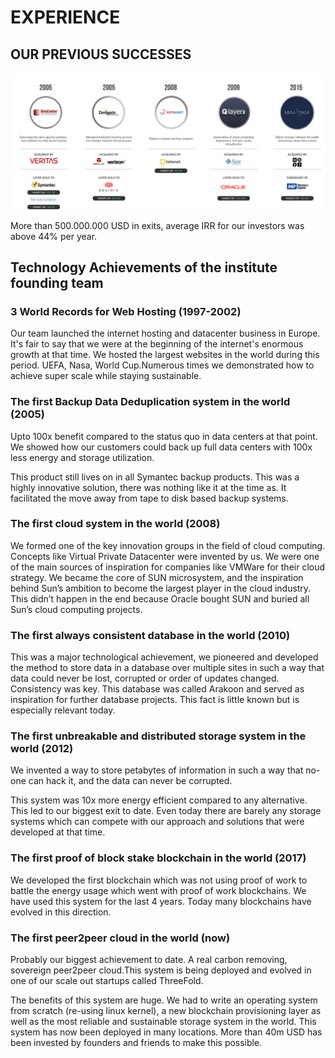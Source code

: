 
# EXPERIENCE

## OUR PREVIOUS SUCCESSES

![image alt text](img/history_experience.png)

More than 500.000.000 USD in exits, average IRR for our investors was above 44% per year. 

## Technology Achievements of the institute founding team

### 3 World Records for Web Hosting (1997-2002)

Our team launched the internet hosting and datacenter business in Europe. It's fair to say that we were at the beginning of the internet's enormous growth at that time. We hosted the largest websites in the world during this period. UEFA, Nasa, World Cup.Numerous times we demonstrated how to achieve super scale while staying sustainable.

### The first Backup Data Deduplication system in the world (2005)

Upto 100x benefit compared to the status quo in data centers at that point.
We showed how our customers could back up full data centers with 100x less energy and storage utilization.

This product still lives on in all Symantec backup products. This was a highly innovative solution, there was nothing like it at the time as. It facilitated the  move away from tape to disk based backup systems.

### The first cloud system in the world (2008)

We formed one of the key innovation groups in the field of cloud computing. Concepts like Virtual Private Datacenter were invented by us. We were one of the main sources of inspiration for companies like VMWare for their cloud strategy. We became the core of SUN microsystem, and the inspiration behind Sun’s ambition to become the largest player in the cloud industry. This didn’t happen in the end because Oracle bought SUN and buried all Sun’s cloud computing projects.

### The first always consistent database in the world (2010)

This was a major technological achievement, we pioneered and developed the method to store data in a database over multiple sites in such a way that data could never be lost, corrupted or order of updates changed. Consistency was key. This database was called Arakoon and served as inspiration for further database projects. This fact is little known but is especially relevant today.

### The first unbreakable and distributed storage system in the world (2012)

We invented a way to store petabytes of information in such a way that no-one can hack it, and the data can never be corrupted.

This system was 10x more energy efficient compared to any alternative. This led to our biggest exit to date. Even today there are barely any storage systems which can compete with our approach and solutions that were developed at that time.

### The first proof of block stake blockchain in the world (2017)

We developed the first blockchain which was not using proof of work to battle the energy usage which went with proof of work blockchains. We have used this system for the last 4  years. Today many blockchains have evolved in this direction.

### The first peer2peer cloud in the world (now)

Probably our biggest achievement to date. A real carbon removing, sovereign peer2peer cloud.This system is being deployed and evolved in one of our scale out startups called ThreeFold.

The benefits of this system are huge. We had to write an operating system from scratch (re-using linux kernel), a new blockchain provisioning layer as well as the most reliable and sustainable storage system in the world. This system has now been deployed in many locations. More than 40m USD has been invested by founders and friends to make this possible.
